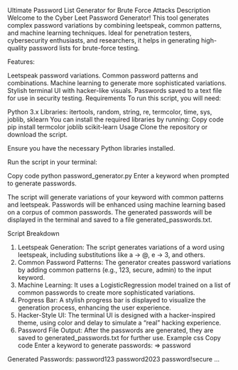 Ultimate Password List Generator for Brute Force Attacks
Description
Welcome to the Cyber Leet Password Generator!
This tool generates complex password variations by combining leetspeak, common patterns, and machine learning techniques. Ideal for penetration testers, cybersecurity enthusiasts, and researchers, it helps in generating high-quality password lists for brute-force testing.

Features:

Leetspeak password variations.
Common password patterns and combinations.
Machine learning to generate more sophisticated variations.
Stylish terminal UI with hacker-like visuals.
Passwords saved to a text file for use in security testing.
Requirements
To run this script, you will need:

Python 3.x
Libraries: itertools, random, string, re, termcolor, time, sys, joblib, sklearn
You can install the required libraries by running:
Copy code
pip install termcolor joblib scikit-learn
Usage
Clone the repository or download the script.

Ensure you have the necessary Python libraries installed.

Run the script in your terminal:

Copy code
python password_generator.py
Enter a keyword when prompted to generate passwords.

The script will generate variations of your keyword with common patterns and leetspeak.
Passwords will be enhanced using machine learning based on a corpus of common passwords.
The generated passwords will be displayed in the terminal and saved to a file generated_passwords.txt.

Script Breakdown
1. Leetspeak Generation:
The script generates variations of a word using leetspeak, including substitutions like a → @, e → 3, and others.
2. Common Password Patterns:
The generator creates password variations by adding common patterns (e.g., 123, secure, admin) to the input keyword.
3. Machine Learning:
It uses a LogisticRegression model trained on a list of common passwords to create more sophisticated variations.
4. Progress Bar:
A stylish progress bar is displayed to visualize the generation process, enhancing the user experience.
5. Hacker-Style UI:
The terminal UI is designed with a hacker-inspired theme, using color and delay to simulate a “real” hacking experience.
6. Password File Output:
After the passwords are generated, they are saved to generated_passwords.txt for further use.
Example
css
Copy code
Enter a keyword to generate passwords: 
=> password

Generated Passwords:
password123
password2023
password!secure
...
